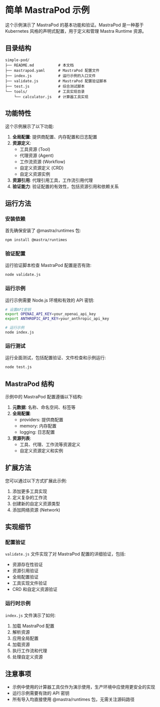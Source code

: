 # 简单 MastraPod 示例

这个示例演示了 MastraPod 的基本功能和验证。MastraPod 是一种基于 Kubernetes 风格的声明式配置，用于定义和管理 Mastra Runtime 资源。

## 目录结构

```
simple-pod/
├── README.md           # 本文档
├── mastrapod.yaml      # MastraPod 配置文件
├── index.js            # 运行示例的入口文件
├── validate.js         # MastraPod 配置验证脚本
├── test.js             # 综合测试脚本
└── tools/              # 工具实现目录
    └── calculator.js   # 计算器工具实现
```

## 功能特性

这个示例展示了以下功能:

1. **全局配置**: 提供商配置、内存配置和日志配置
2. **资源定义**: 
   - 工具资源 (Tool)
   - 代理资源 (Agent)
   - 工作流资源 (Workflow)
   - 自定义资源定义 (CRD)
   - 自定义资源实例
3. **资源引用**: 代理引用工具，工作流引用代理
4. **验证能力**: 验证配置的有效性，包括资源引用和依赖关系

## 运行方法

### 安装依赖

首先确保安装了 @mastra/runtimes 包:

```bash
npm install @mastra/runtimes
```

### 验证配置

运行验证脚本检查 MastraPod 配置是否有效:

```bash
node validate.js
```

### 运行示例

运行示例需要 Node.js 环境和有效的 API 密钥:

```bash
# 设置API密钥
export OPENAI_API_KEY=your_openai_api_key
export ANTHROPIC_API_KEY=your_anthropic_api_key

# 运行示例
node index.js
```

### 运行测试

运行全面测试，包括配置验证、文件检查和示例运行:

```bash
node test.js
```

## MastraPod 结构

示例中的 MastraPod 配置遵循以下结构:

1. **元数据**: 名称、命名空间、标签等
2. **全局配置**: 
   - providers: 提供商配置
   - memory: 内存配置
   - logging: 日志配置
3. **资源列表**: 
   - 工具、代理、工作流等资源定义
   - 自定义资源定义和实例
   
## 扩展方法

您可以通过以下方式扩展此示例:

1. 添加更多工具实现
2. 定义复杂的工作流
3. 创建新的自定义资源类型
4. 添加网络资源 (Network)

## 实现细节

### 配置验证

`validate.js` 文件实现了对 MastraPod 配置的详细验证，包括:

- 资源存在性验证
- 资源引用验证
- 全局配置验证
- 工具实现文件验证
- CRD 和自定义资源验证

### 运行时示例

`index.js` 文件演示了如何:

1. 加载 MastraPod 配置
2. 解析资源
3. 应用全局配置
4. 加载资源
5. 执行工作流和代理
6. 处理自定义资源

## 注意事项

- 示例中使用的计算器工具仅作为演示使用，生产环境中应使用更安全的实现
- 运行示例需要有效的 API 密钥
- 所有导入均直接使用 @mastra/runtimes 包，无需关注源码路径 